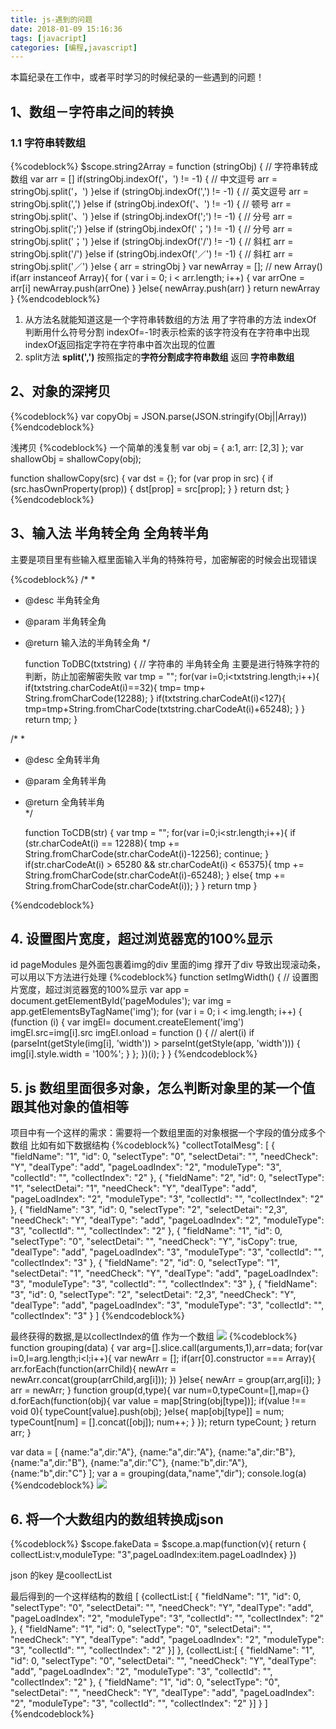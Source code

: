 ```yaml
---
title: js-遇到的问题
date: 2018-01-09 15:16:36
tags: [javacript]
categories: [编程,javascript]
---
```


本篇纪录在工作中，或者平时学习的时候纪录的一些遇到的问题！


## 1、数组－字符串之间的转换

### 1.1 字符串转数组
{%codeblock%}
    $scope.string2Array = function (stringObj) { // 字符串转成数组
      var arr = []
      if(stringObj.indexOf('，') != -1) { // 中文逗号
        arr = stringObj.split('，')
      }else if (stringObj.indexOf(',') != -1) { // 英文逗号
        arr = stringObj.split(',')
      }else if (stringObj.indexOf('、') != -1) { // 顿号
        arr = stringObj.split('、')
      }else if (stringObj.indexOf(';') != -1) { // 分号
        arr = stringObj.split(';')
      }else if (stringObj.indexOf('；') != -1) { // 分号
        arr = stringObj.split('；')
      }else if (stringObj.indexOf('/') != -1) { // 斜杠
        arr = stringObj.split('/')
      }else if (stringObj.indexOf('／') != -1) { // 斜杠
        arr = stringObj.split('／')
      }else {
        arr = stringObj
      }
      var newArray = []; // new Array()
      if(arr instanceof Array){
        for ( var i = 0; i < arr.length; i++) {
          var arrOne = arr[i]
          newArray.push(arrOne)
        }
      }else{
        newArray.push(arr)
      }
      return newArray
    }
{%endcodeblock%}

 1. 从方法名就能知道这是一个字符串转数组的方法 用了字符串的方法  indexOf 判断用什么符号分割 indexOf=-1时表示检索的该字符没有在字符串中出现 indexOf返回指定字符在字符串中首次出现的位置
 2. split方法 **split(',')**  按照指定的**字符分割成字符串数组**  返回 **字符串数组**



## 2、对象的深拷贝
{%codeblock%}
var copyObj = JSON.parse(JSON.stringify(Obj||Array))
{%endcodeblock%}


浅拷贝
{%codeblock%}
一个简单的浅复制
var obj = { a:1, arr: [2,3] };
var shallowObj = shallowCopy(obj);

function shallowCopy(src) {
  var dst = {};
  for (var prop in src) {
    if (src.hasOwnProperty(prop)) {
      dst[prop] = src[prop];
    }
  }
  return dst;
}
{%endcodeblock%}

## 3、输入法  半角转全角  全角转半角   
主要是项目里有些输入框里面输入半角的特殊符号，加密解密的时候会出现错误

{%codeblock%}
/*
*
* @desc 半角转全角 
* @param 半角转全角 
* @return 输入法的半角转全角 
*/



    function ToDBC(txtstring) {                 // 字符串的 半角转全角 主要是进行特殊字符的判断，防止加密解密失败
      var tmp = ""; 
      for(var i=0;i<txtstring.length;i++){ 
        if(txtstring.charCodeAt(i)==32){ 
            tmp= tmp+ String.fromCharCode(12288); 
        } 
        if(txtstring.charCodeAt(i)<127){ 
            tmp=tmp+String.fromCharCode(txtstring.charCodeAt(i)+65248); 
        } 
      } 
      return tmp;
    }


/*
*
* @desc 全角转半角 
* @param 全角转半角  
* @return 全角转半角  
*/



    function ToCDB(str) { 
        var tmp = ""; 
        for(var i=0;i<str.length;i++){ 
            if (str.charCodeAt(i) == 12288){
                tmp += String.fromCharCode(str.charCodeAt(i)-12256);
                continue;
            }
            if(str.charCodeAt(i) > 65280 && str.charCodeAt(i) < 65375){ 
                tmp += String.fromCharCode(str.charCodeAt(i)-65248); 
            } 
            else{ 
                tmp += String.fromCharCode(str.charCodeAt(i)); 
            } 
        } 
        return tmp 
    } 

{%endcodeblock%}


## 4. 设置图片宽度，超过浏览器宽的100%显示

 id pageModules 是外面包裹着img的div  里面的img 撑开了div 导致出现滚动条，可以用以下方法进行处理
{%codeblock%}
 function setImgWidth() {
      // 设置图片宽度，超过浏览器宽的100%显示
      var app = document.getElementById('pageModules');
      var img = app.getElementsByTagName('img');
      for (var i = 0; i < img.length; i++) {
        (function (i) {
         var imgEl= document.createElement('img')
         imgEl.src=img[i].src
         imgEl.onload = function () {
            // alert(i)
            if (parseInt(getStyle(img[i], 'width')) > parseInt(getStyle(app, 'width'))) {
              img[i].style.width = '100%';
            }
          };
        })(i);
      }
    }
{%endcodeblock%}


## 5. js 数组里面很多对象，怎么判断对象里的某一个值跟其他对象的值相等

项目中有一个这样的需求：需要将一个数组里面的对象根据一个字段的值分成多个数组
比如有如下数据结构
{%codeblock%}
 "collectTotalMesg": [
        {
            "fieldName": "1",
            "id": 0,
            "selectType": "0",
            "selectDetai": "",
            "needCheck": "Y",
            "dealType": "add",
            "pageLoadIndex": "2",
            "moduleType": "3",
            "collectId": "",
            "collectIndex": "2"
        },
        {
            "fieldName": "2",
            "id": 0,
            "selectType": "1",
            "selectDetai": "1",
            "needCheck": "Y",
            "dealType": "add",
            "pageLoadIndex": "2",
            "moduleType": "3",
            "collectId": "",
            "collectIndex": "2"
        },
        {
            "fieldName": "3",
            "id": 0,
            "selectType": "2",
            "selectDetai": "2,3",
            "needCheck": "Y",
            "dealType": "add",
            "pageLoadIndex": "2",
            "moduleType": "3",
            "collectId": "",
            "collectIndex": "2"
        },
        {
            "fieldName": "1",
            "id": 0,
            "selectType": "0",
            "selectDetai": "",
            "needCheck": "Y",
            "isCopy": true,
            "dealType": "add",
            "pageLoadIndex": "3",
            "moduleType": "3",
            "collectId": "",
            "collectIndex": "3"
        },
        {
            "fieldName": "2",
            "id": 0,
            "selectType": "1",
            "selectDetai": "1",
            "needCheck": "Y",
            "dealType": "add",
            "pageLoadIndex": "3",
            "moduleType": "3",
            "collectId": "",
            "collectIndex": "3"
        },
        {
            "fieldName": "3",
            "id": 0,
            "selectType": "2",
            "selectDetai": "2,3",
            "needCheck": "Y",
            "dealType": "add",
            "pageLoadIndex": "3",
            "moduleType": "3",
            "collectId": "",
            "collectIndex": "3"
        }
    ]
{%endcodeblock%}

最终获得的数据,是以collectIndex的值 作为一个数组
![](/img/grouping2.png)
{%codeblock%}
function grouping(data) {
    var arg=[].slice.call(arguments,1),arr=data;
    for(var i=0,l=arg.length;i<l;i++){
        var newArr = [];
        if(arr[0].constructor === Array){
            arr.forEach(function(arrChild){
                newArr = newArr.concat(group(arrChild,arg[i]));
            })
        }else{
            newArr = group(arr,arg[i]);
        }
        arr = newArr;
    }
    function group(d,type){
        var num=0,typeCount=[],map={}
        d.forEach(function(obj){
            var value = map[String(obj[type])];
            if(value !== void 0){
                typeCount[value].push(obj);
            }else{
                map[obj[type]] = num;
                typeCount[num] = [].concat([obj]);
                num++;
            }
        });
        return typeCount;
    }
    return arr;
}

var data = [
  {name:"a",dir:"A"},
  {name:"a",dir:"A"},
  {name:"a",dir:"B"},
  {name:"a",dir:"B"},
  {name:"a",dir:"C"},
  {name:"b",dir:"A"},
  {name:"b",dir:"C"}
];
var a = grouping(data,"name","dir");
console.log(a)
{%endcodeblock%}
![](/img/grouping.png)


## 6. 将一个大数组内的数组转换成json 
{%codeblock%}
$scope.fakeData = $scope.a.map(function(v){
  return { collectList:v,moduleType: "3",pageLoadIndex:item.pageLoadIndex}
})

json 的key 是coollectList 

最后得到的一个这样结构的数组
[
  {collectList:[
    {
      "fieldName": "1",
      "id": 0,
      "selectType": "0",
      "selectDetai": "",
      "needCheck": "Y",
      "dealType": "add",
      "pageLoadIndex": "2",
      "moduleType": "3",
      "collectId": "",
      "collectIndex": "2"
    },
    {
      "fieldName": "1",
      "id": 0,
      "selectType": "0",
      "selectDetai": "",
      "needCheck": "Y",
      "dealType": "add",
      "pageLoadIndex": "2",
      "moduleType": "3",
      "collectId": "",
      "collectIndex": "2"
    }]
  },
  {collectList:[
    {
      "fieldName": "1",
      "id": 0,
      "selectType": "0",
      "selectDetai": "",
      "needCheck": "Y",
      "dealType": "add",
      "pageLoadIndex": "2",
      "moduleType": "3",
      "collectId": "",
      "collectIndex": "2"
    },
    {
      "fieldName": "1",
      "id": 0,
      "selectType": "0",
      "selectDetai": "",
      "needCheck": "Y",
      "dealType": "add",
      "pageLoadIndex": "2",
      "moduleType": "3",
      "collectId": "",
      "collectIndex": "2"
    }]
  }
]
{%endcodeblock%}